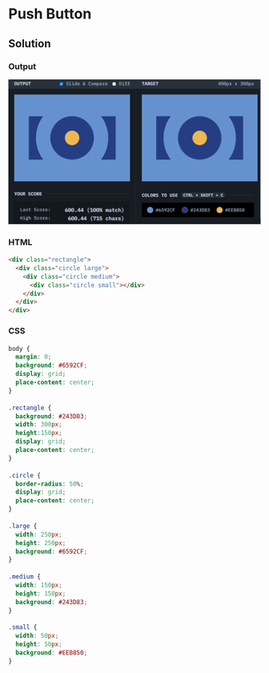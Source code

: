 # Push Button

## Solution
### Output
![output screenshot](./../screenshot/01-03.png)
### HTML
```html
<div class="rectangle">
  <div class="circle large">
    <div class="circle medium">
      <div class="circle small"></div>
    </div>
  </div>
</div>
```

### CSS
```css
body {
  margin: 0;
  background: #6592CF;
  display: grid;
  place-content: center;
}

.rectangle {
  background: #243D83;
  width: 300px;
  height:150px;
  display: grid;
  place-content: center;
}

.circle {
  border-radius: 50%;
  display: grid;
  place-content: center;
}

.large {
  width: 250px;
  height: 250px;
  background: #6592CF;
}

.medium {
  width: 150px;
  height: 150px;
  background: #243D83;
}

.small {
  width: 50px;
  height: 50px;
  background: #EEB850;
}
```

